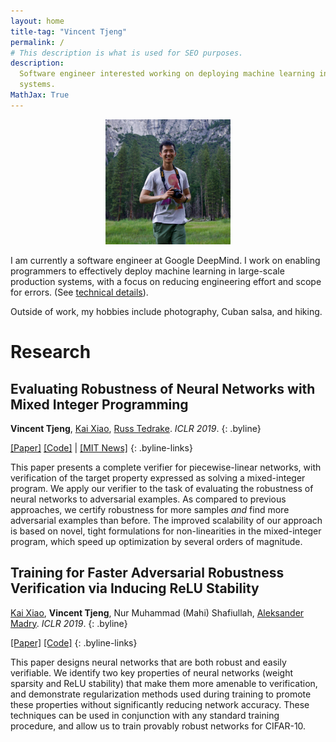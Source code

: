 ```yaml
---
layout: home
title-tag: "Vincent Tjeng"
permalink: /
# This description is what is used for SEO purposes.
description:
  Software engineer interested working on deploying machine learning in large-scale production
  systems.
MathJax: True
---
```


<p style="text-align: center">
<img src="/assets/images/vincent-tjeng.jpg" width="200"/>
</p>

I am currently a software engineer at Google DeepMind. I work on enabling programmers to effectively
deploy machine learning in large-scale production systems, with a focus on reducing engineering
effort and scope for errors. (See [technical details](https://arxiv.org/abs/2304.13033)).

Outside of work, my hobbies include photography, Cuban salsa, and hiking.

# Research

## Evaluating Robustness of Neural Networks with Mixed Integer Programming

<!-- prettier-ignore -->
**Vincent Tjeng**, [Kai Xiao](https://kaixiao.github.io/), [Russ Tedrake](https://groups.csail.mit.edu/locomotion/russt.html). _ICLR 2019_.
{: .byline}

<!-- prettier-ignore -->
[[Paper]](https://arxiv.org/abs/1711.07356)
[[Code]](https://github.com/vtjeng/MIPVerify.jl)
| [[MIT News]](https://news.mit.edu/2019/how-tell-whether-machine-learning-systems-are-robust-enough-real-worl-0510)
{: .byline-links}

This paper presents a complete verifier for piecewise-linear networks, with verification of the
target property expressed as solving a mixed-integer program. We apply our verifier to the task of
evaluating the robustness of neural networks to adversarial examples. As compared to previous
approaches, we certify robustness for more samples _and_ find more adversarial examples than before.
The improved scalability of our approach is based on novel, tight formulations for non-linearities
in the mixed-integer program, which speed up optimization by several orders of magnitude.

## Training for Faster Adversarial Robustness Verification via Inducing ReLU Stability

<!-- prettier-ignore -->
[Kai Xiao](https://kaixiao.github.io/), **Vincent Tjeng**, Nur Muhammad (Mahi) Shafiullah, [Aleksander Madry](https://people.csail.mit.edu/madry/). _ICLR 2019_.
{: .byline}

<!-- prettier-ignore -->
[[Paper]](https://arxiv.org/abs/1809.03008)
[[Code]](https://github.com/MadryLab/relu_stable)
{: .byline-links}

This paper designs neural networks that are both robust and easily verifiable. We identify two key
properties of neural networks (weight sparsity and ReLU stability) that make them more amenable to
verification, and demonstrate regularization methods used during training to promote these
properties without significantly reducing network accuracy. These techniques can be used in
conjunction with any standard training procedure, and allow us to train provably robust networks for
CIFAR-10.
